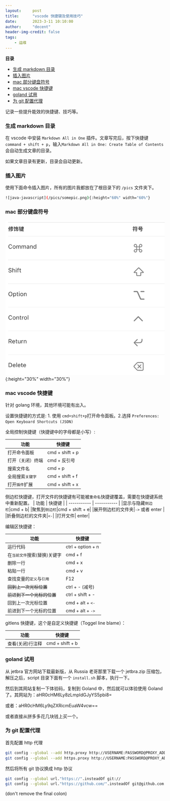 ```yaml
---
layout:     post
title:      "vscode 快捷键及使用技巧"
date:       2023-3-11 10:10:00
author:     "decent"
header-img-credit: false
tags:
    - 运维
---
```


**目录**

- [生成 markdown 目录](#生成-markdown-目录)
- [插入图片](#插入图片)
- [mac 部分键盘符号](#mac-部分键盘符号)
- [mac vscode 快捷键](#mac-vscode-快捷键)
- [goland 试用](#goland-试用)
- [为 git 配置代理](#为-git-配置代理)

记录一些提升能效的快捷键、技巧等。

### 生成 markdown 目录
在 vscode 中安装 `Markdown All in One` 插件。文章写完后，按下快捷键 `command + shift + p`，输入`Markdown All in One: Create Table of Contents` 会自动生成文章的目录。

如果文章目录有更新，目录会自动更新。

### 插入图片
使用下面命令插入图片，所有的图片我都放在了根目录下的 `/pics` 文件夹下。

```sh
![java-javascript](/pics/somepic.png){:height="60%" width="60%"}
```

### mac 部分键盘符号
![java-javascript](/pics/mac-jianpan.png){:height="30%" width="30%"}

### mac vscode 快捷键
针对 golang 环境，其他环境可能有出入。

设置快捷键的方式是: 1. 使用 `cmd+shift+p`打开命令面板。2.选择 `Preferences: Open Keyboard Shortcuts (JSON)`

全局控制快捷键（快捷键中的字母都是小写）:

| 功能      | 快捷键 |
| ----------- | ----------- |
| 打开命令面板      | cmd + shift + p       |
| 打开（关闭）终端   | cmd + 反引号        |
| 搜索文件名 | cmd + p |
|全局搜索`关键字` |cmd + shift + f|
|打开`插件`扩展|cmd + shift + x|

侧边栏快捷键，打开文件的快捷键有可能被`重命名`快捷键覆盖，需要在快捷键系统中重新配置。
| 功能      | 快捷键 |
| ----------- | ----------- |
|显示与隐藏`侧边栏`|cmd + b|
|聚焦到`侧边栏`|cmd + shift + e|
|展开侧边栏的文件夹|`->` 或者 enter |
|折叠侧边栏的文件夹|`<-`|
|打开文件| enter|


编辑区快捷键：

| 功能      | 快捷键 |
| ----------- | ----------- |
| 运行代码   | ctrl + option + n  |
|在`当前文件`搜索(替换)关键字 | cmd + f |
|删除一行|cmd + x|
|粘贴一行|cmd + v|
|查找变量的`定义`与`引用`|F12|
|~~回到上一次光标位置~~| ctrl + - (减号)|
|~~前进到下一个光标的位置~~| ctrl + shift + -|
|回到上一次光标位置| cmd + alt + `<-` |
|前进到下一个光标的位置| cmd + alt + `->` |

gitlens 快捷键，这个是自定义快捷键（Toggel line blame）：

| 功能      | 快捷键 |
| ----------- | ----------- |
| 查看(关闭)行注释   | cmd + shift + b  |

### goland 试用
从 jetbra 官方网站下载最新版，从 Russia 老哥那里下载一个 jetbra.zip 压缩包，解压之后，script 目录下面有一个 `install.sh` 脚本，执行一下。

然后到其网站复制一下体验码，复制到 Goland 中，然后就可以体验使用 Goland 了。其网站为：aHR0cHM6Ly8zLmpldGJyYS5pbi8=

或者：aHR0cHM6Ly9qZXRicmEuaW4vcw==

或者直接从拼多多花几块钱上买一个。

### 为 git 配置代理

首先配置 http 代理
```sh
git config --global --add http.proxy http://USERNAME:PASSWORD@PROXY_ADDRESS:PROXY_PORT
git config --global --add https.proxy http://USERNAME:PASSWORD@PROXY_ADDRESS:PROXY_PORT
```

然后将所有 git 协议换成 http 协议
```sh
git config --global url."https://".insteadOf git://
git config --global url."https://github.com/".insteadOf git@github.com: 
```
(don't remove the final colon)